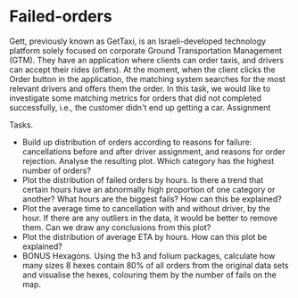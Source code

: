 # Failed-orders
Gett, previously known as GetTaxi, is an Israeli-developed technology platform solely focused on corporate Ground Transportation Management (GTM). They have an application where clients can order taxis, and drivers can accept their rides (offers). At the moment, when the client clicks the Order button in the application, the matching system searches for the most relevant drivers and offers them the order. In this task, we would like to investigate some matching metrics for orders that did not completed successfully, i.e., the customer didn't end up getting a car.
Assignment

Tasks.

* Build up distribution of orders according to reasons for failure: cancellations before and after driver assignment, and reasons for order rejection. Analyse the resulting plot. Which category has the highest number of orders?
* Plot the distribution of failed orders by hours. Is there a trend that certain hours have an abnormally high proportion of one category or another? What hours are the biggest fails? How can this be explained?
* Plot the average time to cancellation with and without driver, by the hour. If there are any outliers in the data, it would be better to remove them. Can we draw any conclusions from this plot?
* Plot the distribution of average ETA by hours. How can this plot be explained?
* BONUS Hexagons. Using the h3 and folium packages, calculate how many sizes 8 hexes contain 80% of all orders from the original data sets and visualise the hexes, colouring them by the number of fails on the map.
